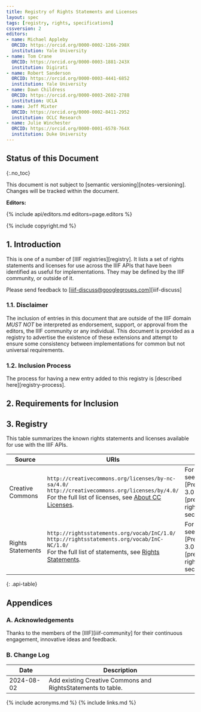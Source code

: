 ```yaml
---
title: Registry of Rights Statements and Licenses
layout: spec
tags: [registry, rights, specifications]
cssversion: 2
editors:
- name: Michael Appleby
  ORCID: https://orcid.org/0000-0002-1266-298X
  institution: Yale University
- name: Tom Crane
  ORCID: https://orcid.org/0000-0003-1881-243X
  institution: Digirati
- name: Robert Sanderson
  ORCID: https://orcid.org/0000-0003-4441-6852
  institution: Yale University
- name: Dawn Childress
  ORCID: https://orcid.org/0000-0003-2602-2788
  institution: UCLA
- name: Jeff Mixter
  ORCID: https://orcid.org/0000-0002-8411-2952
  institution: OCLC Research
- name: Julie Winchester
  ORCID: https://orcid.org/0000-0001-6578-764X
  institution: Duke University
---
```


## Status of this Document
{:.no_toc}

This document is not subject to [semantic versioning][notes-versioning].
Changes will be tracked within the document.

**Editors:**

{% include api/editors.md editors=page.editors %}

{% include copyright.md %}

## 1. Introduction

This is one of a number of [IIIF registries][registry]. It lists a set of rights statements and licenses for use across the IIIF APIs that have been identified as useful for implementations.  They may be defined by the IIIF community, or outside of it.

Please send feedback to [iiif-discuss@googlegroups.com][iiif-discuss]

### 1.1. Disclaimer

The inclusion of entries in this document that are outside of the IIIF domain _MUST NOT_ be interpreted as endorsement, support, or approval from the editors, the IIIF community or any individual. This document is provided as a registry to advertise the existence of these extensions and attempt to ensure some consistency between implementations for common but not universal requirements.

### 1.2. Inclusion Process

The process for having a new entry added to this registry is [described here][registry-process].

## 2. Requirements for Inclusion

## 3. Registry

This table summarizes the known rights statements and licenses available for use with the IIIF APIs.

| Source  | URIs | Notes |
| ------------------------------ | --------------------- | ------------------|
| Creative Commons | `http://creativecommons.org/licenses/by-nc-sa/4.0/`<br>`http://creativecommons.org/licenses/by/4.0/`<br>For the full list of licenses, see [About CC Licenses](http://creativecommons.org/licenses/). | For usage, see the [Presentation 3.0 Rights][prezi30-rights] section |
| Rights Statements | `http://rightsstatements.org/vocab/InC/1.0/`<br>`http://rightsstatements.org/vocab/InC-NC/1.0/`<br>For the full list of statements, see [Rights Statements](http://rightsstatements.org/page/1.0/). | For usage, see the [Presentation 3.0 Rights][prezi30-rights] section |
{: .api-table}


## Appendices

### A. Acknowledgements

Thanks to the members of the [IIIF][iiif-community] for their continuous engagement, innovative ideas and feedback.

### B. Change Log

| Date       | Description                                        |
| ---------- | -------------------------------------------------- |
| 2024-08-02 | Add existing Creative Commons and RightsStatements to table. |

{% include acronyms.md %}
{% include links.md %}
